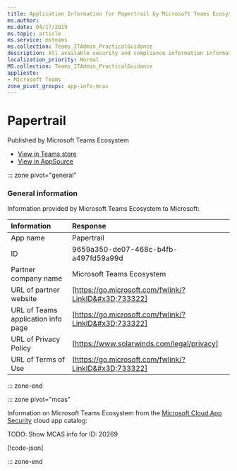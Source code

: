 ```yaml
---
title: Application Information for Papertrail by Microsoft Teams Ecosystem
ms.author: 
ms.date: 04/17/2019
ms.topic: article
ms.service: msteams
ms.collection: Teams_ITAdmin_PracticalGuidance
description: All available security and compliance information information for Papertrail, its data handling policies, its Microsoft Cloud App Security app catalog information, and security/compliance information in the CSA STAR registry.
localization_priority: Normal
MS.collection: Teams_ITAdmin_PracticalGuidance
appliesto:
- Microsoft Teams
zone_pivot_groups: app-info-mcas
---
```

# Papertrail

Published by Microsoft Teams Ecosystem
* <a href="https://teams.microsoft.com/l/app/9659a350-de07-468c-b4fb-a497fd59a99d" target="_blank">View in Teams store</a>
* <a href="https://appsource.microsoft.com/en-us/product/office/WA104381586" target="_blank">View in AppSource</a>

::: zone pivot="general"

### General information

Information provided by Microsoft Teams Ecosystem to Microsoft:

| **Information** | **Response** |
|:----------------|:-------------|
| App name | Papertrail |
| ID | 9659a350-de07-468c-b4fb-a497fd59a99d |
| Partner company name | Microsoft Teams Ecosystem |
| URL of partner website | [https://go.microsoft.com/fwlink/?LinkID&#x3D;733322] |
| URL of Teams application info page | [https://go.microsoft.com/fwlink/?LinkID&#x3D;733322] |
| URL of Privacy Policy | [https://www.solarwinds.com/legal/privacy] |
| URL of Terms of Use | [https://go.microsoft.com/fwlink/?LinkID&#x3D;733322] |

::: zone-end


::: zone pivot="mcas"

Information on Microsoft Teams Ecosystem from the [Microsoft Cloud App Security](https://www.microsoft.com/en-us/enterprise-mobility-security/cloud-app-security) cloud app catalog:

TODO: Show MCAS info for ID: 20269

[!code-json[](./json/20269.json)]

::: zone-end

